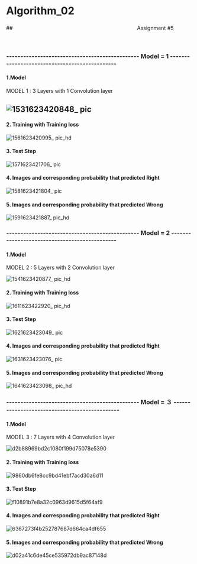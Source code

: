 # Algorithm_02

##　　　　　　　　　　　　　　　　　　　　　　　　Assignment #5

　　　　　　　　　　　　　　　　　　　　　　　
### -----------------------------------------------   Model = 1   ----------------------------------------------


#### 1.Model

MODEL 1 : 3 Layers with 1 Convolution layer

## ![1531623420848_ pic](https://user-images.githubusercontent.com/80154495/121701284-523cf880-cb03-11eb-9193-4dbc142f3c9b.jpg)

#### 2. Training with Training loss

![1561623420995_ pic_hd](https://user-images.githubusercontent.com/80154495/121701667-b6f85300-cb03-11eb-9de6-9f670fe145ce.jpg)

#### 3. Test Step

![1571623421706_ pic](https://user-images.githubusercontent.com/80154495/121702334-5cabc200-cb04-11eb-9e8a-6490d0d41817.jpg)


#### 4. Images and corresponding probability that predicted Right

![1581623421804_ pic](https://user-images.githubusercontent.com/80154495/121702607-9b417c80-cb04-11eb-8e6a-7a11e961b698.jpg)

#### 5. Images and corresponding probability that predicted Wrong

![1591623421887_ pic_hd](https://user-images.githubusercontent.com/80154495/121702800-c6c46700-cb04-11eb-920c-9eaad6f6b2bf.jpg)


### -----------------------------------------------   Model = 2   ----------------------------------------------

#### 1.Model

MODEL 2 : 5 Layers with 2 Convolution layer

![1541623420877_ pic_hd](https://user-images.githubusercontent.com/80154495/121708829-87007e00-cb0a-11eb-92ac-102f755d0c50.jpg)

#### 2. Training with Training loss

![1611623422920_ pic_hd](https://user-images.githubusercontent.com/80154495/121709019-b0210e80-cb0a-11eb-8fb4-294768b5ae40.jpg)

#### 3. Test Step

![1621623423049_ pic](https://user-images.githubusercontent.com/80154495/121709089-c5963880-cb0a-11eb-8dfe-24b7eee63253.jpg)

#### 4. Images and corresponding probability that predicted Right

![1631623423076_ pic](https://user-images.githubusercontent.com/80154495/121709174-d9da3580-cb0a-11eb-8844-27bdb1656b58.jpg)

#### 5. Images and corresponding probability that predicted Wrong

![1641623423098_ pic_hd](https://user-images.githubusercontent.com/80154495/121709251-f0808c80-cb0a-11eb-8cfa-890636b5e29a.jpg)

### -----------------------------------------------   Model = ３   ----------------------------------------------

#### 1.Model

MODEL 3 : 7 Layers with 4 Convolution layer

![d2b88969bd2c1080f199d75078e5390](https://user-images.githubusercontent.com/80154495/121713023-f5dfd600-cb0e-11eb-9bf6-a1dd54bde41f.jpg)

#### 2. Training with Training loss

![9860db6fe8cc9bd41ebf7acd30a6d11](https://user-images.githubusercontent.com/80154495/121713038-fa0bf380-cb0e-11eb-95ae-84d4024c246d.jpg)

#### 3. Test Step

![f10891b7e8a32c0963d9615d5f64af9](https://user-images.githubusercontent.com/80154495/121713046-fe381100-cb0e-11eb-85a3-31844410a9c0.jpg)


#### 4. Images and corresponding probability that predicted Right

![6367273f4b252787687d664ca4df655](https://user-images.githubusercontent.com/80154495/121713135-16a82b80-cb0f-11eb-8927-aea2742c687c.jpg)

#### 5. Images and corresponding probability that predicted Wrong


![d02a41c6de45ce535972db9ac87148d](https://user-images.githubusercontent.com/80154495/121713148-1ad44900-cb0f-11eb-92f5-233e9219a2e7.jpg)



